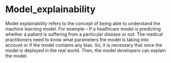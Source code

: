 # Model_explainability

Model explainability refers to the concept of being able to understand the machine learning model. For example – If a healthcare model is predicting whether a patient is suffering from a particular disease or not. The medical practitioners need to know what parameters the model is taking into account or if the model contains any bias. So, it is necessary that once the model is deployed in the real world. Then, the model developers can explain the model. 
